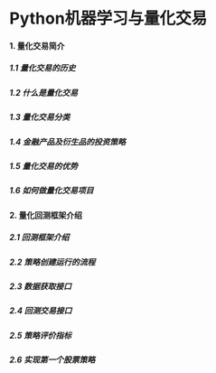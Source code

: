 # Python机器学习与量化交易
#### 1. 量化交易简介
##### 1.1 量化交易的历史
##### 1.2 什么是量化交易
##### 1.3 量化交易分类
##### 1.4 金融产品及衍生品的投资策略
##### 1.5 量化交易的优势
##### 1.6 如何做量化交易项目
#### 2. 量化回测框架介绍
##### 2.1 回测框架介绍
##### 2.2 策略创建运行的流程

##### 2.3 数据获取接口

##### 2.4 回测交易接口

##### 2.5 策略评价指标

##### 2.6 实现第一个股票策略